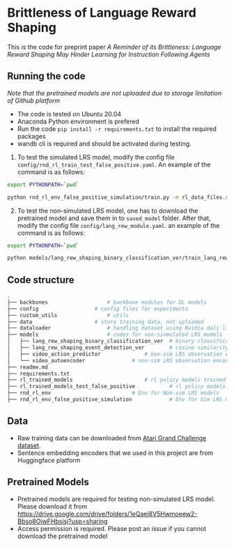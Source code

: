 # Brittleness of Language Reward Shaping

This is the code for preprint paper *A Reminder of its Brittleness: Language Reward Shaping May Hinder Learning for Instruction Following Agents*



## Running the code 

*Note that the pretrained models are not uploaded due to storage limitation of Github platform*

- The code is tested on Ubuntu 20.04 
- Anaconda Python environment is prefered 
- Run the code `pip install -r requirements.txt` to install the required packages
- wandb cli is required and should be activated during testing. 



1. To test the simulated LRS model, modify the config file `config/rnd_rl_train_test_false_positive.yaml`. An example of the command is as follows:

```bash
export PYTHONPATH=`pwd`

python rnd_rl_env_false_positive_simulation/train.py -m rl_data_files.rl_task=0,1 rl_params.whether_shorter_chunks=True,False rl_params.more_restrict_flag=True,False rl_params.follow_temporal_order=True,False CONSTANT.RANDOM_SEED=1,2,3,4,5,6,7,8,9,10
```



2. To test the non-simulated LRS model, one has to download the pretrained model and save them in to `saved_model` folder. After that, modify the config file `config/lang_rew_module.yaml`. an example of the command is as follows:

```bash
export PYTHONPATH=`pwd`

python models/lang_rew_shaping_binary_classification_ver/train_lang_rew_module.py -m lang_rew_shaping_params.use_action_prediction=True lang_rew_shaping_params.use_relative_offset=True data_files.pretrain_visual_encoder_use_object_detec=True lang_rew_shaping_params.normal_negative_ratio=0.7
```





 ## Code structure

```bash
.
├── backbones					# backbone modules for DL models
├── config					# config files for experiments
├── custom_utils				# utils 
├── data					# store training data, not uploaded
├── dataloader					# handling dataset using Nvidia dali library
├── models						# codes for non-sinmulated LRS models
│   ├── lang_rew_shaping_binary_classification_ver	# binary classification output layer ver
│   ├── lang_rew_shaping_event_detection_ver		# cosine similarity output layer ver
│   ├── video_action_predictor				# non-sim LRS observation encoder
│   └── video_autoencoder				# non-sim LRS observation encoder backbone
├── readme.md
├── requirements.txt		
├── rl_trained_models						# rl policy models trained using Non-sim LRS
├── rl_trained_models_test_false_positive			# rl policy models trained using Sim LRS
├── rnd_rl_env							# Env for Non-sim LRS models
├── rnd_rl_env_false_positive_simulation			# Env for Sim LRS models


```



## Data

- Raw training data can be downloaded from [Atari Grand Challenge dataset](http://atarigrandchallenge.com/data). 
- Sentence embedding encoders that we used in this project are from Huggingface platform



## Pretrained Models

- Pretrained models are required for testing non-simulated LRS model. Please download it from https://drive.google.com/drive/folders/1eQaej8V5Hwmoeew2-Bbso8OiwFHbsisj?usp=sharing
- Access permission is required. Please post an issue if you cannot download the pretrained model
